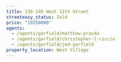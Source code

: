 ```yaml
---
title: 138-140 West 11th Street
streeteasy_status: Sold
price: "19250000"
agents:
  - /agents/garfield/matthew-pravda
  - /agents/garfield/christopher-l-riccio
  - /agents/garfield/jed-garfield
property_location: West Village
---
```


